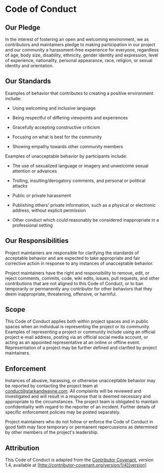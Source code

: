 # Code of Conduct

## Our Pledge

In the interest of fostering an open and welcoming environment, we as
contributors and maintainers pledge to making participation in our project and
our community a harassment-free experience for everyone, regardless of age, body
size, disability, ethnicity, gender identity and expression, level of experience,
nationality, personal appearance, race, religion, or sexual identity and
orientation.



## Our Standards

Examples of behavior that contributes to creating a positive environment
include:

  - Using welcoming and inclusive language

  - Being respectful of differing viewpoints and experiences

  - Gracefully accepting constructive criticism

  - Focusing on what is best for the community

  - Showing empathy towards other community members


Examples of unacceptable behavior by participants include:

  - The use of sexualized language or imagery and unwelcome sexual
    attention or advances

  - Trolling, insulting/derogatory comments, and personal or
    political attacks

  - Public or private harassment

  - Publishing others' private information, such as a physical or
    electronic address, without explicit permission

  - Other conduct which could reasonably be considered
    inappropriate in a professional setting



## Our Responsibilities

Project maintainers are responsible for clarifying the standards
of acceptable behavior and are expected to take appropriate and
fair corrective action in response to any instances of
unacceptable behavior.

Project maintainers have the right and responsibility to remove,
edit, or reject comments, commits, code, wiki edits, issues, pull
requests, and other contributions that are not aligned to this
Code of Conduct, or to ban temporarily or permanently any
contributor for other behaviors that they deem inappropriate,
threatening, offensive, or harmful.



## Scope

This Code of Conduct applies both within project spaces and in
public spaces when an individual is representing the project or
its community. Examples of representing a project or community
include using an official project e-mail address, posting via an
official social media account, or acting as an appointed
representative at an online or offline event. Representation of a
project may be further defined and clarified by project
maintainers.



## Enforcement

Instances of abusive, harassing, or otherwise unacceptable
behavior may be reported by contacting the project team at
conduct@starkandwayne.com. All complaints will be reviewed and
investigated and will result in a response that is deemed
necessary and appropriate to the circumstances. The project team
is obligated to maintain confidentiality with regard to the
reporter of an incident.  Further details of specific enforcement
policies may be posted separately.

Project maintainers who do not follow or enforce the Code of
Conduct in good faith may face temporary or permanent
repercussions as determined by other members of the project's
leadership.



## Attribution

This Code of Conduct is adapted from the [Contributor Covenant][homepage], version 1.4,
available at [http://contributor-covenant.org/version/1/4][version]

[homepage]: http://contributor-covenant.org
[version]: http://contributor-covenant.org/version/1/4/
